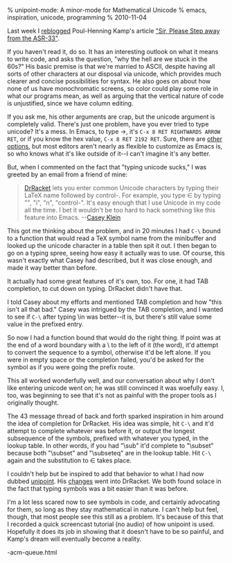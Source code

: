 % unipoint-mode: A minor-mode for Mathematical Unicode
% emacs, inspiration, unicode, programming
% 2010-11-04



Last week I [reblogged][1] Poul-Henning Kamp's article ["Sir, Please Step away
from the ASR-33"][2].

If you haven't read it, do so. It has an interesting outlook on what it means
to write code, and asks the question, "why the hell are we stuck in the 60s?"
His basic premise is that we're married to ASCII, despite having all sorts of
other characters at our disposal via unicode, which provides much clearer and
concise possibilities for syntax. He also goes on about how none of us have
monochromatic screens, so color could play some role in what our programs
mean, as well as arguing that the vertical nature of code is unjustified,
since we have column editing.

If you ask me, his other arguments are crap, but the unicode argument is
completely valid. There's just one problem, have you ever tried to type
unicode? It's a mess. In Emacs, to type ->, it's `C-x 8 RET RIGHTWARDS ARROW
RET`, or if you know the hex value, `C-x 8 RET 2192 RET`. Sure, there are
[other options][3], but most editors aren't nearly as flexible to customize as
Emacs is, so who knows what it's like outside of it--I can't imagine it's any
better.

But, when I commented on the fact that "typing unicode sucks," I was greeted
by an email from a friend of mine:

> [DrRacket][4] lets you enter common Unicode characters by typing their LaTeX
name followed by control-\. For example, you type ∈ by typing "\", "i", "n",
"control-\". It's easy enough that I use Unicode in my code all the time. I
bet it wouldn't be too hard to hack something like this feature into Emacs.
--[Casey Klein][5]

This got me thinking about the problem, and in 20 minutes I had `C-\` bound to
a function that would read a TeX symbol name from the minibuffer and looked up
the unicode character in a table then spit it out. I then began to go on a
typing spree, seeing how easy it actually was to use. Of course, this wasn't
exactly what Casey had described, but it was close enough, and made it way
better than before.

It actually had some great features of it's own, too. For one, it had TAB
completion, to cut down on typing. DrRacket didn't have that.

I told Casey about my efforts and mentioned TAB completion and how "this isn't
all that bad." Casey was intrigued by the TAB completion, and I wanted to see
if `C-\` after typing \in was better--it is, but there's still value some
value in the prefixed entry.

So now I had a function bound that would do the right thing. If point was at
the end of a word boundary with a \ to the left of it (the word), it'd attempt
to convert the sequence to a symbol, otherwise it'd be left alone. If you were
in empty space or the completion failed, you'd be asked for the symbol as if
you were going the prefix route.

This all worked wonderfully well, and our conversation about why I don't like
entering unicode went on; he was still convinced it was woefully easy. I, too,
was beginning to see that it's not as painful with the proper tools as I
originally thought.

The 43 message thread of back and forth sparked inspiration in him around the
idea of completion for DrRacket. His idea was simple, hit `C-\` and it'd
attempt to complete whatever was before it, or output the longest subsequence
of the symbols, prefixed with whatever you typed, in the lookup table. In
other words, if you had "\sub" it'd complete to "\subset" because both
"\subset" and "\subseteq" are in the lookup table. Hit `C-\` again and the
substitution to ∈ takes place.

I couldn't help but be inspired to add that behavior to what I had now dubbed
[unipoint][6]. His [changes][7] went into DrRacket. We both found solace in
the fact that typing symbols was a bit easier than it was before.

I'm a lot less scared now to see symbols in code, and certainly advocating for
them, so long as they stay mathematical in nature. I can't help but feel,
though, that most people see this still as a problem. It's because of this
that I recorded a quick screencast tutorial (no audio) of how unipoint is
used. Hopefully it does its job in showing that it doesn't have to be so
painful, and Kamp's dream will eventually become a reality.

   [1]: http://fold.sigusr2.net/2010/10/sir-please-step-away-from-the-asr-33
-acm-queue.html

   [2]: http://queue.acm.org/detail.cfm?id=1871406

   [3]: http://xahlee.org/emacs/emacs_n_unicode.html

   [4]: http://racket-lang.org/

   [5]: http://users.eecs.northwestern.edu/~clk800/

   [6]: http://github.com/apgwoz/unipoint

   [7]:
https://github.com/plt/racket/commit/bd0ebc7511c7b66dfdd0b24d68dbe27077a9a7dd

